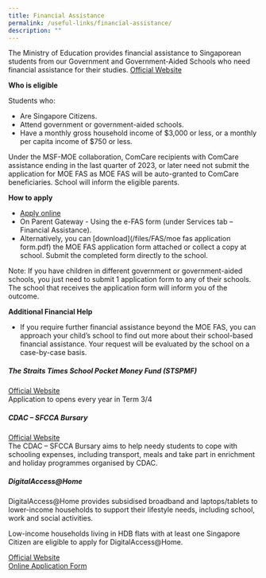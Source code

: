 ```yaml
---
title: Financial Assistance
permalink: /useful-links/financial-assistance/
description: ""
---
```

The Ministry of Education provides financial assistance to Singaporean students from our Government and Government-Aided Schools who need financial assistance for their studies.
[Official Website](https://www.moe.gov.sg/financial-matters/financial-assistance) <br>

**Who is eligible**

Students who:
*   Are Singapore Citizens.
*   Attend government or government-aided schools.
*   Have a monthly gross household income of $3,000 or less, or a monthly per capita income of $750 or less.

Under the MSF-MOE collaboration, ComCare recipients with ComCare assistance ending in the last quarter of 2023, or later need not submit the application for MOE FAS as MOE FAS will be auto-granted to ComCare beneficiaries. School will inform the eligible parents.

**How to apply**
* [Apply online](https://go.gov.sg/moe-efas)
* On Parent Gateway - Using the e-FAS form (under Services tab – Financial Assistance).
* Alternatively, you can [download](/files/FAS/moe fas application form.pdf) the MOE FAS application form attached or collect a copy at school. Submit the completed form directly to the school.

Note: If you have children in different government or government-aided schools, you just need to submit 1 application form to any of their schools. The school that receives the application form will inform you of the outcome.

**Additional Financial Help**

*   If you require further financial assistance beyond the MOE FAS, you can approach your child’s school to find out more about their school-based financial assistance. Your request will be evaluated by the school on a case-by-case basis.


 ##### The Straits Times School Pocket Money Fund (STSPMF)
[Official Website](https://www.spmf.org.sg/)  
Application to opens every year in Term 3/4
  
 ##### CDAC – SFCCA Bursary 
[Official Website](https://www.cdac.org.sg/developing-students/assistance-support/cdac-sfcca-bursary/) <br>
The CDAC – SFCCA Bursary aims to help needy students to cope with schooling expenses, including transport, meals and take part in enrichment and holiday programmes organised by CDAC.

 ##### DigitalAccess@Home  
DigitalAccess@Home provides subsidised broadband and laptops/tablets to lower-income households to support their lifestyle needs, including school, work and social activities.

Low-income households living in HDB flats with at least one Singapore Citizen are eligible to apply for DigitalAccess@Home.

[Official Website](https://www.imda.gov.sg/how-we-can-help/digital-access-at-home) <br>
[Online Application Form](https://eservice.imda.gov.sg/das/singpasslogin?strParam=login¬protected=true)